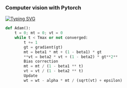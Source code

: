 ### Computer vision with Pytorch


[![Typing SVG](https://readme-typing-svg.herokuapp.com?color=231AF7&lines=My+CV+code)](https://git.io/typing-svg)
```python
def Adam():
    t = 0; mt = 0; vt = 0
    while t < Tmax or not converged:
        t += 1
        gt = gradient(gt)
        mt = beta1 * mt + (1 - beta1) * gt
        **vt = beta2 * vt + (1 - beta2) * gt**2**
        Bias correction
        mt = mt / (1 - beta1 ** t)
        vt = vt / (1 - beta2 ** t)
        Update
        wt = wt - alpha * mt / (sqrt(vt) + epsilon) 
```